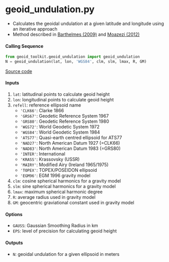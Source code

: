 geoid_undulation.py
===================

- Calculates the geoidal undulation at a given latitude and longitude using an iterative approach
- Method described in [Barthelmes (2009)](http://icgem.gfz-potsdam.de/str-0902-revised.pdf) and [Moazezi (2012)](https://doi.org/10.1007/s12145-012-0102-2)

#### Calling Sequence
```python
from geoid_toolkit.geoid_undulation import geoid_undulation
N = geoid_undulation(lat, lon, 'WGS84', clm, slm, lmax, R, GM)
```
[Source code](https://github.com/tsutterley/geoid-toolkit/blob/main/geoid_toolkit/geoid_undulation.py)

#### Inputs
1. `lat`: latitudinal points to calculate geoid height
2. `lon`: longitudinal points to calculate geoid height
3. `refell`: reference ellipsoid name
    * `'CLK66'`: Clarke 1866
    * `'GRS67'`: Geodetic Reference System 1967
    * `'GRS80'`: Geodetic Reference System 1980
    * `'WGS72'`: World Geodetic System 1972
    * `'WGS84'`: World Geodetic System 1984
    * `'ATS77'`: Quasi-earth centred ellipsoid for ATS77
    * `'NAD27'`: North American Datum 1927 (=CLK66)
    * `'NAD83'`: North American Datum 1983 (=GRS80)
    * `'INTER'`: International
    * `'KRASS'`: Krassovsky (USSR)
    * `'MAIRY'`: Modified Airy (Ireland 1965/1975)
    * `'TOPEX'`: TOPEX/POSEIDON ellipsoid
    * `'EGM96'`: EGM 1996 gravity model
4. `clm`: cosine spherical harmonics for a gravity model
5. `slm`: sine spherical harmonics for a gravity model
6. `lmax`: maximum spherical harmonic degree
7. `R`: average radius used in gravity model
8. `GM`: geocentric graviational constant used in gravity model

#### Options
- `GAUSS`: Gaussian Smoothing Radius in km
- `EPS`: level of precision for calculating geoid height

#### Outputs
- `N`: geoidal undulation for a given ellipsoid in meters